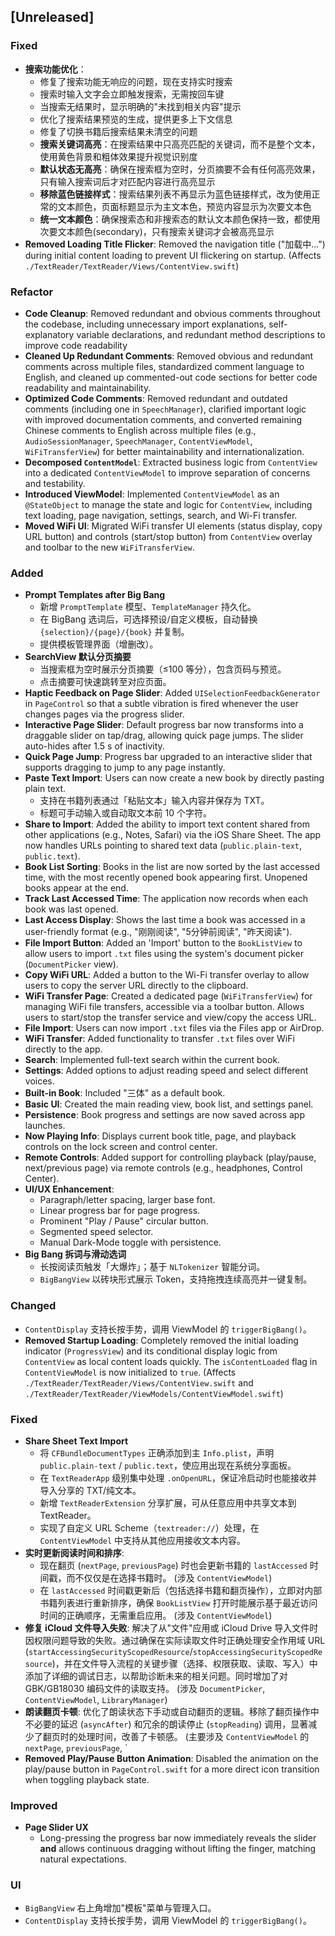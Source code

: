 ## [Unreleased]

### Fixed
* **搜索功能优化**：
  - 修复了搜索功能无响应的问题，现在支持实时搜索
  - 搜索时输入文字会立即触发搜索，无需按回车键
  - 当搜索无结果时，显示明确的"未找到相关内容"提示
  - 优化了搜索结果预览的生成，提供更多上下文信息
  - 修复了切换书籍后搜索结果未清空的问题
  - **搜索关键词高亮**：在搜索结果中只高亮匹配的关键词，而不是整个文本，使用黄色背景和粗体效果提升视觉识别度
  - **默认状态无高亮**：确保在搜索框为空时，分页摘要不会有任何高亮效果，只有输入搜索词后才对匹配内容进行高亮显示
  - **移除蓝色链接样式**：搜索结果列表不再显示为蓝色链接样式，改为使用正常的文本颜色，页面标题显示为主文本色，预览内容显示为次要文本色
  - **统一文本颜色**：确保搜索态和非搜索态的默认文本颜色保持一致，都使用次要文本颜色(secondary)，只有搜索关键词才会被高亮显示
* **Removed Loading Title Flicker**: Removed the navigation title ("加载中...") during initial content loading to prevent UI flickering on startup. (Affects `./TextReader/TextReader/Views/ContentView.swift`)

### Refactor
* **Code Cleanup**: Removed redundant and obvious comments throughout the codebase, including unnecessary import explanations, self-explanatory variable declarations, and redundant method descriptions to improve code readability
* **Cleaned Up Redundant Comments**: Removed obvious and redundant comments across multiple files, standardized comment language to English, and cleaned up commented-out code sections for better code readability and maintainability.
* **Optimized Code Comments**: Removed redundant and outdated comments (including one in `SpeechManager`), clarified important logic with improved documentation comments, and converted remaining Chinese comments to English across multiple files (e.g., `AudioSessionManager`, `SpeechManager`, `ContentViewModel`, `WiFiTransferView`) for better maintainability and internationalization.
* **Decomposed `ContentModel`**: Extracted business logic from `ContentView` into a dedicated `ContentViewModel` to improve separation of concerns and testability.
* **Introduced ViewModel**: Implemented `ContentViewModel` as an `@StateObject` to manage the state and logic for `ContentView`, including text loading, page navigation, settings, search, and Wi-Fi transfer.
* **Moved WiFi UI**: Migrated WiFi transfer UI elements (status display, copy URL button) and controls (start/stop button) from `ContentView` overlay and toolbar to the new `WiFiTransferView`.

### Added
* **Prompt Templates after Big Bang**  
  * 新增 `PromptTemplate` 模型、`TemplateManager` 持久化。  
  * 在 BigBang 选词后，可选择预设/自定义模板，自动替换 `{selection}/{page}/{book}` 并复制。  
  * 提供模板管理界面（增删改）。
* **SearchView 默认分页摘要**  
  * 当搜索框为空时展示分页摘要（≤100 等分），包含页码与预览。
  * 点击摘要可快速跳转至对应页面。
* **Haptic Feedback on Page Slider**: Added `UISelectionFeedbackGenerator` in `PageControl` so that a subtle vibration is fired whenever the user changes pages via the progress slider.
* **Interactive Page Slider**: Default progress bar now transforms into a draggable slider on tap/drag, allowing quick page jumps. The slider auto-hides after 1.5 s of inactivity.
* **Quick Page Jump**: Progress bar upgraded to an interactive slider that supports dragging to jump to any page instantly.
* **Paste Text Import**: Users can now create a new book by directly pasting plain text.  
  * 支持在书籍列表通过「粘贴文本」输入内容并保存为 TXT。  
  * 标题可手动输入或自动取文本前 10 个字符。
* **Share to Import**: Added the ability to import text content shared from other applications (e.g., Notes, Safari) via the iOS Share Sheet. The app now handles URLs pointing to shared text data (`public.plain-text`, `public.text`).
* **Book List Sorting**: Books in the list are now sorted by the last accessed time, with the most recently opened book appearing first. Unopened books appear at the end.
* **Track Last Accessed Time**: The application now records when each book was last opened.
* **Last Access Display**: Shows the last time a book was accessed in a user-friendly format (e.g., "刚刚阅读", "5分钟前阅读", "昨天阅读").
* **File Import Button**: Added an 'Import' button to the `BookListView` to allow users to import `.txt` files using the system's document picker (`DocumentPicker` view).
* **Copy WiFi URL**: Added a button to the Wi-Fi transfer overlay to allow users to copy the server URL directly to the clipboard.
* **WiFi Transfer Page**: Created a dedicated page (`WiFiTransferView`) for managing WiFi file transfers, accessible via a toolbar button. Allows users to start/stop the transfer service and view/copy the access URL.
* **File Import**: Users can now import `.txt` files via the Files app or AirDrop.
* **WiFi Transfer**: Added functionality to transfer `.txt` files over WiFi directly to the app.
* **Search**: Implemented full-text search within the current book.
* **Settings**: Added options to adjust reading speed and select different voices.
* **Built-in Book**: Included "三体" as a default book.
* **Basic UI**: Created the main reading view, book list, and settings panel.
* **Persistence**: Book progress and settings are now saved across app launches.
* **Now Playing Info**: Displays current book title, page, and playback controls on the lock screen and control center.
* **Remote Controls**: Added support for controlling playback (play/pause, next/previous page) via remote controls (e.g., headphones, Control Center).
* **UI/UX Enhancement**:
  * Paragraph/letter spacing, larger base font.
  * Linear progress bar for page progress.
  * Prominent "Play / Pause" circular button.
  * Segmented speed selector.
  * Manual Dark-Mode toggle with persistence.
* **Big Bang 拆词与滑动选词**
  * 长按阅读页触发「大爆炸」；基于 `NLTokenizer` 智能分词。
  * `BigBangView` 以砖块形式展示 Token，支持拖拽连续高亮并一键复制。

### Changed
* `ContentDisplay` 支持长按手势，调用 ViewModel 的 `triggerBigBang()`。
 * **Removed Startup Loading**: Completely removed the initial loading indicator (`ProgressView`) and its conditional display logic from `ContentView` as local content loads quickly. The `isContentLoaded` flag in `ContentViewModel` is now initialized to `true`. (Affects `./TextReader/TextReader/Views/ContentView.swift` and `./TextReader/TextReader/ViewModels/ContentViewModel.swift`)

### Fixed
* **Share Sheet Text Import**  
  * 将 `CFBundleDocumentTypes` 正确添加到主 `Info.plist`，声明 `public.plain-text` / `public.text`，使应用出现在系统分享面板。  
  * 在 `TextReaderApp` 级别集中处理 `.onOpenURL`，保证冷启动时也能接收并导入分享的 TXT/纯文本。
  * 新增 `TextReaderExtension` 分享扩展，可从任意应用中共享文本到 TextReader。
  * 实现了自定义 URL Scheme（`textreader://`）处理，在 `ContentViewModel` 中支持从其他应用接收文本内容。
* **实时更新阅读时间和排序**:
    * 现在翻页 (`nextPage`, `previousPage`) 时也会更新书籍的 `lastAccessed` 时间戳，而不仅仅是在选择书籍时。 (涉及 `ContentViewModel`)
    * 在 `lastAccessed` 时间戳更新后（包括选择书籍和翻页操作），立即对内部书籍列表进行重新排序，确保 `BookListView` 打开时能展示基于最近访问时间的正确顺序，无需重启应用。 (涉及 `ContentViewModel`)
* **修复 iCloud 文件导入失败**: 解决了从"文件"应用或 iCloud Drive 导入文件时因权限问题导致的失败。通过确保在实际读取文件时正确处理安全作用域 URL (`startAccessingSecurityScopedResource`/`stopAccessingSecurityScopedResource`)，并在文件导入流程的关键步骤（选择、权限获取、读取、写入）中添加了详细的调试日志，以帮助诊断未来的相关问题。同时增加了对 GBK/GB18030 编码文件的读取支持。 (涉及 `DocumentPicker`, `ContentViewModel`, `LibraryManager`)
* **朗读翻页卡顿**: 优化了朗读状态下手动或自动翻页的逻辑。移除了翻页操作中不必要的延迟 (`asyncAfter`) 和冗余的朗读停止 (`stopReading`) 调用，显著减少了翻页时的处理时间，改善了卡顿感。 (主要涉及 `ContentViewModel` 的 `nextPage`, `previousPage`, `
* **Removed Play/Pause Button Animation**: Disabled the animation on the play/pause button in `PageControl.swift` for a more direct icon transition when toggling playback state.

### Improved
* **Page Slider UX**
  * Long-pressing the progress bar now immediately reveals the slider **and** allows continuous dragging without lifting the finger, matching natural expectations.

### UI
* `BigBangView` 右上角增加"模板"菜单与管理入口。
* `ContentDisplay` 支持长按手势，调用 ViewModel 的 `triggerBigBang()`。